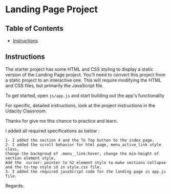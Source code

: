 # Landing Page Project

## Table of Contents

* [Instructions](#instructions)

## Instructions

The starter project has some HTML and CSS styling to display a static version of the Landing Page project. You'll need to convert this project from a static project to an interactive one. This will require modifying the HTML and CSS files, but primarily the JavaScript file.

To get started, open `js/app.js` and start building out the app's functionality

For specific, detailed instructions, look at the project instructions in the Udacity Classroom.

Thanks for give me this chance to practice and learn.

I added all required specifications as below : 

    1- I added the section 4 and the To Top button to the index page.
    2- I added the scroll behavior for html page, menu_active_link style class, 
    Change the backgroud of .menu__link:hover, change the min-height of section element style,
    Add the  cursor: pointer to h2 element style to make sections collapse and the to-top style id in style.css file.
    3- I added the required javaScript code for the landing page in app.js file.

Regards.
